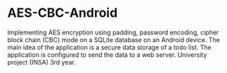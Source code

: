 # AES-CBC-Android
Implementing AES encryption using padding, password encoding, cipher block chain (CBC) mode on a SQLite database on an Android device.
The main idea of the application is a secure data storage of a todo list. The application is configured to send the data to a web server. 
University project (INSA) 3rd year.
